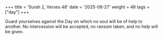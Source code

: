 +++
title = 'Surah 2, Verses 48'
date = '2025-08-27'
weight = 48
tags = ["day"]
+++

Guard yourselves against the Day on which no soul will be of help to another. No intercession will be accepted, no ransom taken, and no help will be given.